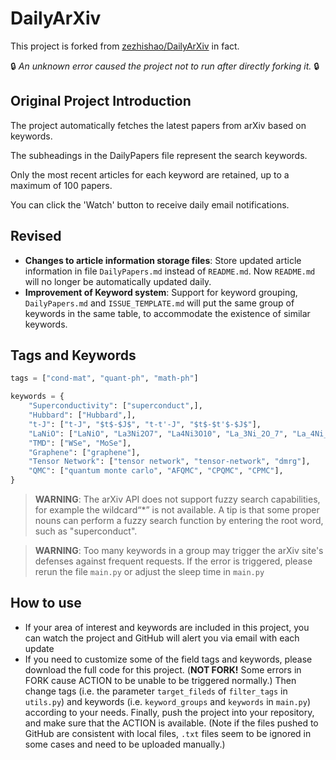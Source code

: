 # DailyArXiv

This project is forked from [zezhishao/DailyArXiv](https://github.com/zezhishao/DailyArXiv) in fact.

🔒 *An unknown error caused the project not to run after directly forking it.* 🔒

## Original Project Introduction

The project automatically fetches the latest papers from arXiv based on keywords.

The subheadings in the DailyPapers file represent the search keywords.

Only the most recent articles for each keyword are retained, up to a maximum of 100 papers.

You can click the 'Watch' button to receive daily email notifications.

## Revised

- **Changes to article information storage files**: Store updated article information in file `DailyPapers.md` instead of `README.md`. Now `README.md` will no longer be automatically updated daily.
- **Improvement of Keyword system**: Support for keyword grouping, `DailyPapers.md` and `ISSUE_TEMPLATE.md` will put the same group of keywords in the same table, to accommodate the existence of similar keywords.

## Tags and Keywords

```python
tags = ["cond-mat", "quant-ph", "math-ph"]
```

```python
keywords = {
    "Superconductivity": ["superconduct",],
    "Hubbard": ["Hubbard",],
    "t-J": ["t-J", "$t$-$J$", "t-t'-J", "$t$-$t'$-$J$"],
    "LaNiO": ["LaNiO", "La3Ni2O7", "La4Ni3O10", "La_3Ni_2O_7", "La_4Ni_3O_\{10\}", "Ni$_2$O", "Ni$_3$O"],
    "TMD": ["WSe", "MoSe"],
    "Graphene": ["graphene"],
    "Tensor Network": ["tensor network", "tensor-network", "dmrg"],
    "QMC": ["quantum monte carlo", "AFQMC", "CPQMC", "CPMC"],
}
```

> **WARNING**: The arXiv API does not support fuzzy search capabilities, for example the wildcard“*” is not available. A tip is that some proper nouns can perform a fuzzy search function by entering the root word, such as "superconduct".

> **WARNING**: Too many keywords in a group may trigger the arXiv site's defenses against frequent requests. If the error is triggered, please rerun the file `main.py` or adjust the sleep time in `main.py`

## How to use

- If your area of interest and keywords are included in this project, you can watch the project and GitHub will alert you via email with each update
- If you need to customize some of the field tags and keywords, please download the full code for this project. (**NOT FORK!** Some errors in FORK cause ACTION to be unable to be triggered normally.)
  Then change tags (i.e. the parameter `target_fileds` of `filter_tags` in `utils.py`) and keywords (i.e. `keyword_groups` and `keywords` in `main.py`) according to your needs.
  Finally, push the project into your repository, and make sure that the ACTION is available. (Note if the files pushed to GitHub are consistent with local files, `.txt` files seem to be ignored in some cases and need to be uploaded manually.)
